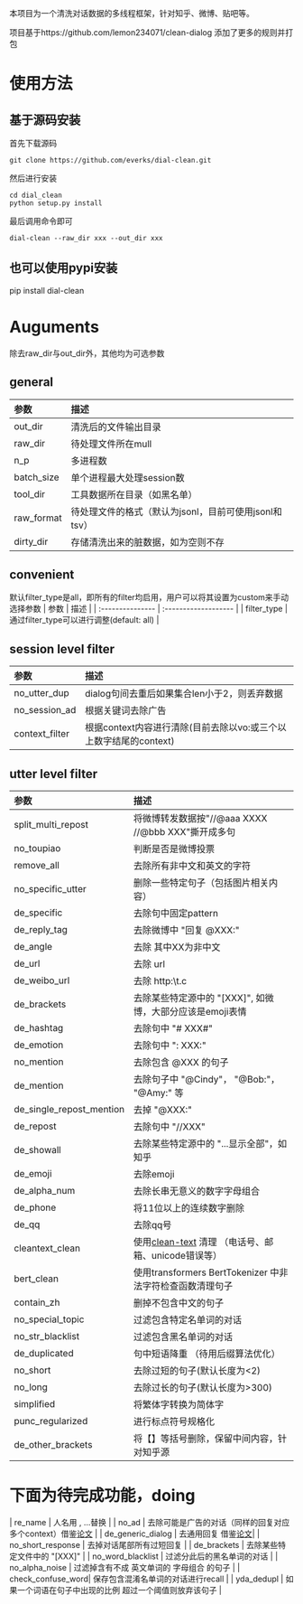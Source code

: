 本项目为一个清洗对话数据的多线程框架，针对知乎、微博、贴吧等。


项目基于https://github.com/lemon234071/clean-dialog 添加了更多的规则并打包

# 使用方法
## 基于源码安装
首先下载源码
```
git clone https://github.com/everks/dial-clean.git
```
然后进行安装
```
cd dial_clean
python setup.py install
```
最后调用命令即可
```
dial-clean --raw_dir xxx --out_dir xxx
```
## 也可以使用pypi安装
pip install dial-clean

# Auguments
除去raw_dir与out_dir外，其他均为可选参数
## general 
| 参数               | 描述                 |
| :---------------  | :------------------- |
| out_dir           | 清洗后的文件输出目录 |
| raw_dir           | 待处理文件所在mull  |
| n_p               | 多进程数 |
| batch_size        | 单个进程最大处理session数 |
| tool_dir          | 工具数据所在目录（如黑名单）|
| raw_format        | 待处理文件的格式（默认为jsonl，目前可使用jsonl和tsv）  |
| dirty_dir         | 存储清洗出来的脏数据，如为空则不存  |

## convenient
默认filter_type是all，即所有的filter均启用，用户可以将其设置为custom来手动选择参数
| 参数               | 描述                 |
| :---------------  | :------------------- |
| filter_type       | 通过filter_type可以进行调整(default: all) |

## session level filter
| 参数               | 描述                 |
| :---------------  | :------------------- |
| no_utter_dup   | dialog句间去重后如果集合len小于2，则丢弃数据  |
| no_session_ad     | 根据关键词去除广告    |
| context_filter    | 根据context内容进行清除(目前去除以vo:或三个以上数字结尾的context)   |

## utter level filter
| 参数               | 描述                 |
| :---------------  | :------------------- |
| split_multi_repost| 将微博转发数据按"//@aaa XXXX //@bbb XXX"撕开成多句  |
| no_toupiao        | 判断是否是微博投票 |
| remove_all        | 去除所有非中文和英文的字符  |
| no_specific_utter | 删除一些特定句子（包括图片相关内容） |
| de_specific       | 去除句中固定pattern    |
| de_reply_tag      | 去除微博中 "回复 @XXX:" |
| de_angle          | 去除 <XXX> 其中XX为非中文 |
| de_url            | 去除 url |
| de_weibo_url      | 去除 http:\\t.c |
| de_brackets       | 去除某些特定源中的 "\[XXX\]", 如微博，大部分应该是emoji表情 |
| de_hashtag        | 去除句中 "# XXX#" |
| de_emotion        | 去除句中 ": XXX:" |
| no_mention       | 去除包含 @XXX 的句子 |
| de_mention        | 去除句子中 "@Cindy"， "@Bob:"， "@Amy:" 等|
| de_single_repost_mention| 去掉 "@XXX:" |
| de_repost         | 去除句中 "//XXX" |
| de_showall        | 去除某些特定源中的 "...显示全部"，如知乎 |
| de_emoji          | 去除emoji       |
| de_alpha_num      | 去除长串无意义的数字字母组合 |
| de_phone          | 将11位以上的连续数字删除     |
| de_qq             | 去除qq号                  |
| cleantext_clean | 使用[clean-text]() 清理 （电话号、邮箱、unicode错误等） |
| bert_clean        | 使用transformers BertTokenizer 中非法字符检查函数清理句子 |
| contain_zh        | 删掉不包含中文的句子 |
| no_special_topic  | 过滤包含特定名单词的对话 |
| no_str_blacklist  | 过滤包含黑名单词的对话 |
| de_duplicated     | 句中短语降重 （待用后缀算法优化） |
| no_short          | 去除过短的句子(默认长度为<2) |
| no_long           | 去除过长的句子(默认长度为>300) |
| simplified        | 将繁体字转换为简体字  |
| punc_regularized  | 进行标点符号规格化    |
| de_other_brackets | 将【】等括号删除，保留中间内容，针对知乎源 |

        




# 下面为待完成功能，doing

| re_name           | 人名用 <NAME1>, <NAME2> ...替换 |
| no_ad             | 去除可能是广告的对话（同样的回复对应多个context）借鉴[论文](https://www.aclweb.org/anthology/D13-1096.pdf) |
| de_generic_dialog | 去通用回复 借鉴[论文](https://arxiv.org/abs/1911.00536)|
| no_short_response | 去掉对话尾部所有过短回复 |
| de_brackets       | 去除某些特定文件中的 "\[XXX\]" |
| no_word_blacklist | 过滤分此后的黑名单词的对话 |
| no_alpha_noise    | 过滤掉含有不成 英文单词的 字母组合 的句子 |
| check_confuse_word| 保存包含混淆名单词的对话进行recall |
| yda_dedupl        | 如果一个词语在句子中出现的比例 超过一个阈值则放弃该句子 |





